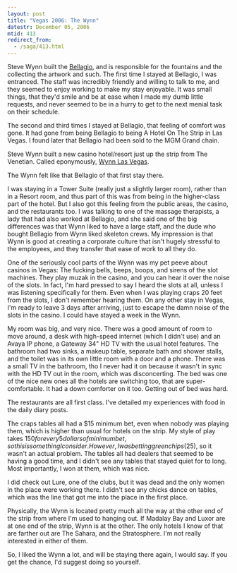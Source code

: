 ```yaml
---
layout: post
title: "Vegas 2006: The Wynn"
datestr: December 05, 2006
mtid: 413
redirect_from:
  - /saga/413.html
---
```


Steve Wynn built the <a href="http://www.bellagio.com/">Bellagio</a>, and is responsible for the fountains and the collecting the artwork and such. The first time I stayed at Bellagio, I was entranced. The staff was incredibly friendly and willing to talk to me, and they seemed to enjoy working to make my stay enjoyable. It was small things, that they'd smile and be at ease when I made my dumb little requests, and never seemed to be in a hurry to get to the next menial task on their schedule.

The second and third times I stayed at Bellagio, that feeling of comfort was gone. It had gone from being Bellagio to being A Hotel On The Strip in Las Vegas. I found later that Bellagio had been sold to the MGM Grand chain.

Steve Wynn built a new casino hotel/resort just up the strip from The Venetian. Called eponymously, <a href="http://www.wynnlasvegas.com/">Wynn Las Vegas</a>.

The Wynn felt like that Bellagio of that first stay there.

I was staying in a Tower Suite (really just a slightly larger room), rather than in a Resort room, and thus part of this was from being in the higher-class part of the hotel. But I also got this feeling from the public areas, the casino, and the restaurants too. I was talking to one of the massage therapists, a lady that had also worked at Bellagio, and she said one of the big differences was that Wynn liked to have a large staff, and the dude who bought Bellagio from Wynn liked skeleton crews. My impression is that Wynn is good at creating a corporate culture that isn't hugely stressful to the employees, and they transfer that ease of work to all they do. 

One of the seriously cool parts of the Wynn was my pet peeve about casinos in Vegas: The fucking bells, beeps, boops, and sirens of the slot machines. They play muzak in the casino, and you can hear it over the noise of the slots. In fact, I'm hard pressed to say I heard the slots at all, unless I was listening specifically for them. Even when I was playing craps 20 feet from the slots, I don't remember hearing them. On any other stay in Vegas, I'm ready to leave 3 days after arriving, just to escape the damn noise of the slots in the casino. I could have stayed a week in the Wynn. 

My room was big, and very nice. There was a good amount of room to move around, a desk with high-speed internet (which I didn't use) and an Avaya IP phone, a Gateway 34&quot; HD TV with the usual hotel features. The bathroom had two sinks, a makeup table, separate bath and shower stalls, and the toilet was in its own little room with a door and a phone. There was a small TV in the bathroom, tho I never had it on because it wasn't in sync with the HD TV out in the room, which was disconcerting. The bed was one of the nice new ones all the hotels are switching too, that are super-comfortable. It had a down comforter on it too. Getting out of bed was hard.

The restaurants are all first class. I've detailed my experiences with food in the daily diary posts.

The craps tables all had a $15 minimum bet, even when nobody was playing them, which is higher than usual for hotels on the strip. My style of play takes $150 for every 5 dollars of minimum bet, so this is something I consider. However, I was betting green chips ($25), so it wasn't an actual problem. The tables all had dealers that seemed to be having a good time, and I didn't see any tables that stayed quiet for to long. Most importantly, I won at them, which was nice.

I did check out Lure, one of the clubs, but it was dead and the only women in the place were working there. I didn't see any chicks dance on tables, which was the line that got me into the place in the first place.

Physically, the Wynn is located pretty much all the way at the other end of the strip from where I'm used to hanging out. If Madalay Bay and Luxor are at one end of the strip, Wynn is at the other. The only hotels I know of that are farther out are The Sahara, and the Stratosphere. I'm not really interested in either of them.

So, I liked the Wynn a lot, and will be staying there again, I would say. If you get the chance, I'd suggest doing so yourself. 

